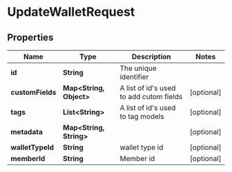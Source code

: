 

# UpdateWalletRequest


## Properties

Name | Type | Description | Notes
------------ | ------------- | ------------- | -------------
**id** | **String** | The unique identifier | 
**customFields** | **Map&lt;String, Object&gt;** | A list of id&#39;s used to add cutom fields |  [optional]
**tags** | **List&lt;String&gt;** | A list of id&#39;s used to tag models |  [optional]
**metadata** | **Map&lt;String, String&gt;** |  |  [optional]
**walletTypeId** | **String** | wallet type id |  [optional]
**memberId** | **String** | Member id |  [optional]



